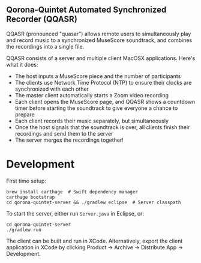 Qorona-Quintet Automated Synchronized Recorder (QQASR)
------------------------------------------------------

QQASR (pronounced "quasar") allows remote users to simultaneously play and record music to a synchronized MuseScore soundtrack, and combines the recordings into a single file.

QQASR consists of a server and multiple client MacOSX applications. Here's what it does:

- The host inputs a MuseScore piece and the number of participants
- The clients use Network Time Protocol (NTP) to ensure their clocks are synchronized with each other
- The master client automatically starts a Zoom video recording
- Each client opens the MuseScore page, and QQASR shows a countdown timer before starting the soundtrack to give everyone a chance to prepare
- Each client records their music separately, but simultaneously
- Once the host signals that the soundtrack is over, all clients finish their recordings and send them to the server
- The server merges the recordings together!

Development
===========

First time setup:

    brew install carthage  # Swift dependency manager
    carthage bootstrap
    cd qorona-quintet-server && ./gradlew eclipse  # Server classpath

To start the server, either run `Server.java` in Eclipse, or:

    cd qorona-quintet-server
    ./gradlew run

The client can be built and run in XCode. Alternatively, export the client application in XCode by clicking Product -> Archive -> Distribute App -> Development.

